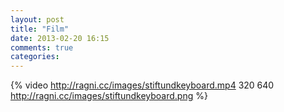 ```yaml
---
layout: post
title: "Film"
date: 2013-02-20 16:15
comments: true
categories: 
---
```

{% video http://ragni.cc/images/stiftundkeyboard.mp4 320 640 http://ragni.cc/images/stiftundkeyboard.png %}